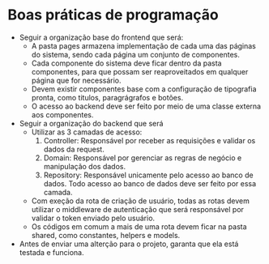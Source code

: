 # Boas práticas de programação

- Seguir a organização base do frontend que será:
    - A pasta pages armazena implementação de cada uma das páginas do sistema, sendo cada página um conjunto de componentes.
    - Cada componente do sistema deve ficar dentro da pasta componentes, para que possam ser reaproveitados em qualquer página que for necessário.
    - Devem existir componentes base com a configuração de tipografia pronta, como titulos, paragrágrafos e botões.
    - O acesso ao backend deve ser feito por meio de uma classe externa aos componentes.
- Seguir a organização do backend que será
    - Utilizar as 3 camadas de acesso: 
        1. Controller: Responsável por receber as requisições e validar os dados da request.
        2. Domain: Responsável por gerenciar as regras de negócio e manipulação dos dados.
        3. Repository: Responsável unicamente pelo acesso ao banco de dados. Todo acesso ao banco de dados deve ser feito por essa camada.
    - Com exeção da rota de criação de usuário, todas as rotas devem utilizar o middleware de autenticação que será responsável por validar o token enviado pelo usuário.
    - Os códigos em comum a mais de uma rota devem ficar na pasta shared, como constantes, helpers e models.
- Antes de enviar uma alterção para o projeto, garanta que ela está testada e funciona.
